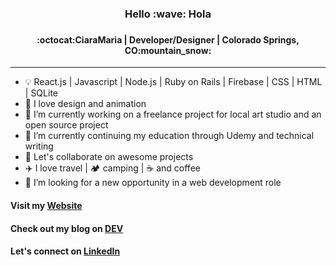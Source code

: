 <h3 align="center">
Hello :wave: Hola
<h3>
<h4 align="center">  
:octocat:CiaraMaria | Developer/Designer | Colorado Springs, CO:mountain_snow:
</h4> <hr>

- :bulb: React.js | Javascript | Node.js | Ruby on Rails | Firebase | CSS | HTML | SQLite
- :art: I love design and animation
- 🔭 I’m currently working on a freelance project for local art studio and an open source project
- 🌱 I’m currently continuing my education through Udemy and technical writing
- 👯 Let's collaborate on awesome projects 
- :airplane: I love travel | :camping: camping | :coffee: and coffee
- 🤔 I’m looking for a new opportunity in a web development role

#### Visit my [Website](https://proiacm.github.io/)
#### Check out my blog on [DEV](https://dev.to/proiacm)
#### Let's connect on [LinkedIn](https://www.linkedin.com/in/cmproia/)
